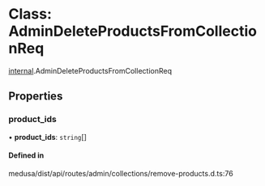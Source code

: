 # Class: AdminDeleteProductsFromCollectionReq

[internal](../modules/internal-3.md).AdminDeleteProductsFromCollectionReq

## Properties

### product\_ids

• **product\_ids**: `string`[]

#### Defined in

medusa/dist/api/routes/admin/collections/remove-products.d.ts:76
